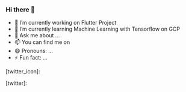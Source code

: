 ### Hi there 👋

<!--
**Lucifer0190/Lucifer0190** is a ✨ _special_ ✨ repository because its `README.md` (this file) appears on your GitHub profile.

Here are some ideas to get you started:-->

- 🔭 I’m currently working on Flutter Project
- 🌱 I’m currently learning Machine Learning with Tensorflow on GCP
- 💬 Ask me about ...
- 📫 You can find me on 
- 😄 Pronouns: ...
- ⚡ Fun fact: ...


<!-- Icons -->
[twitter_icon]: 

<!-- Links to your social media accounts -->
[twitter]: 

